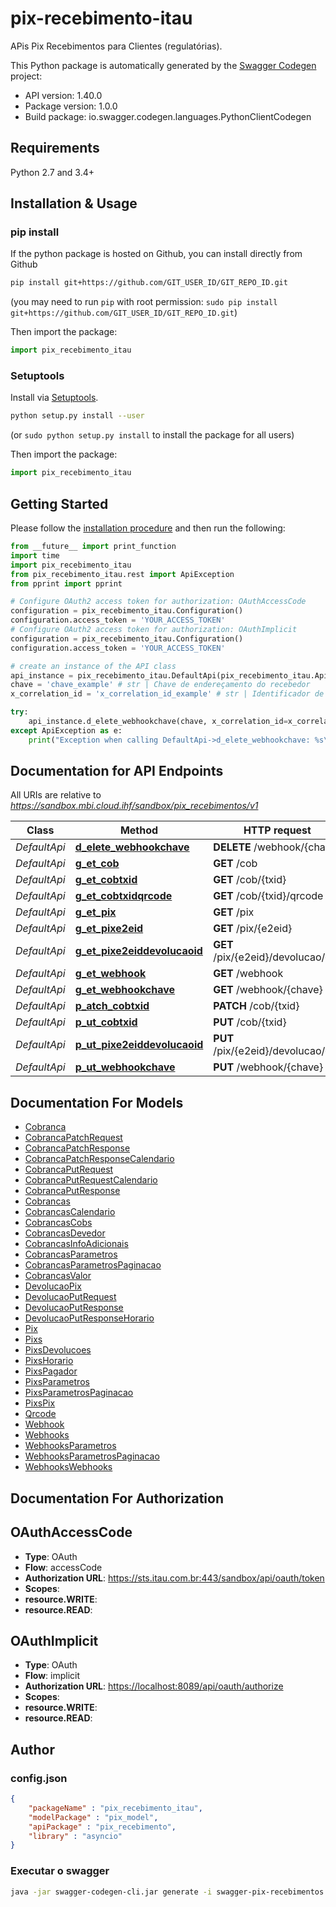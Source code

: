# pix-recebimento-itau

APis Pix Recebimentos para Clientes (regulatórias).

This Python package is automatically generated by the [Swagger Codegen](https://github.com/swagger-api/swagger-codegen) project:

- API version: 1.40.0
- Package version: 1.0.0
- Build package: io.swagger.codegen.languages.PythonClientCodegen

## Requirements

Python 2.7 and 3.4+

## Installation & Usage

### pip install

If the python package is hosted on Github, you can install directly from Github

```sh
pip install git+https://github.com/GIT_USER_ID/GIT_REPO_ID.git
```

(you may need to run `pip` with root permission: `sudo pip install git+https://github.com/GIT_USER_ID/GIT_REPO_ID.git`)

Then import the package:

```python
import pix_recebimento_itau 
```

### Setuptools

Install via [Setuptools](http://pypi.python.org/pypi/setuptools).

```sh
python setup.py install --user
```

(or `sudo python setup.py install` to install the package for all users)

Then import the package:

```python
import pix_recebimento_itau
```

## Getting Started

Please follow the [installation procedure](#installation--usage) and then run the following:

```python
from __future__ import print_function
import time
import pix_recebimento_itau
from pix_recebimento_itau.rest import ApiException
from pprint import pprint

# Configure OAuth2 access token for authorization: OAuthAccessCode
configuration = pix_recebimento_itau.Configuration()
configuration.access_token = 'YOUR_ACCESS_TOKEN'
# Configure OAuth2 access token for authorization: OAuthImplicit
configuration = pix_recebimento_itau.Configuration()
configuration.access_token = 'YOUR_ACCESS_TOKEN'

# create an instance of the API class
api_instance = pix_recebimento_itau.DefaultApi(pix_recebimento_itau.ApiClient(configuration))
chave = 'chave_example' # str | Chave de endereçamento do recebedor
x_correlation_id = 'x_correlation_id_example' # str | Identificador de correlação que serve como um agrupar dentro da estrutura de audit trail (optional)

try:
    api_instance.d_elete_webhookchave(chave, x_correlation_id=x_correlation_id)
except ApiException as e:
    print("Exception when calling DefaultApi->d_elete_webhookchave: %s\n" % e)

```

## Documentation for API Endpoints

All URIs are relative to *<https://sandbox.mbi.cloud.ihf/sandbox/pix_recebimentos/v1>*

Class | Method | HTTP request | Description
------------ | ------------- | ------------- | -------------
*DefaultApi* | [**d_elete_webhookchave**](docs/DefaultApi.md#d_elete_webhookchave) | **DELETE** /webhook/{chave} |
*DefaultApi* | [**g_et_cob**](docs/DefaultApi.md#g_et_cob) | **GET** /cob |
*DefaultApi* | [**g_et_cobtxid**](docs/DefaultApi.md#g_et_cobtxid) | **GET** /cob/{txid} |
*DefaultApi* | [**g_et_cobtxidqrcode**](docs/DefaultApi.md#g_et_cobtxidqrcode) | **GET** /cob/{txid}/qrcode |
*DefaultApi* | [**g_et_pix**](docs/DefaultApi.md#g_et_pix) | **GET** /pix |
*DefaultApi* | [**g_et_pixe2eid**](docs/DefaultApi.md#g_et_pixe2eid) | **GET** /pix/{e2eid} |
*DefaultApi* | [**g_et_pixe2eiddevolucaoid**](docs/DefaultApi.md#g_et_pixe2eiddevolucaoid) | **GET** /pix/{e2eid}/devolucao/{id} |
*DefaultApi* | [**g_et_webhook**](docs/DefaultApi.md#g_et_webhook) | **GET** /webhook |
*DefaultApi* | [**g_et_webhookchave**](docs/DefaultApi.md#g_et_webhookchave) | **GET** /webhook/{chave} |
*DefaultApi* | [**p_atch_cobtxid**](docs/DefaultApi.md#p_atch_cobtxid) | **PATCH** /cob/{txid} |
*DefaultApi* | [**p_ut_cobtxid**](docs/DefaultApi.md#p_ut_cobtxid) | **PUT** /cob/{txid} |
*DefaultApi* | [**p_ut_pixe2eiddevolucaoid**](docs/DefaultApi.md#p_ut_pixe2eiddevolucaoid) | **PUT** /pix/{e2eid}/devolucao/{id} |
*DefaultApi* | [**p_ut_webhookchave**](docs/DefaultApi.md#p_ut_webhookchave) | **PUT** /webhook/{chave} |

## Documentation For Models

- [Cobranca](docs/Cobranca.md)
- [CobrancaPatchRequest](docs/CobrancaPatchRequest.md)
- [CobrancaPatchResponse](docs/CobrancaPatchResponse.md)
- [CobrancaPatchResponseCalendario](docs/CobrancaPatchResponseCalendario.md)
- [CobrancaPutRequest](docs/CobrancaPutRequest.md)
- [CobrancaPutRequestCalendario](docs/CobrancaPutRequestCalendario.md)
- [CobrancaPutResponse](docs/CobrancaPutResponse.md)
- [Cobrancas](docs/Cobrancas.md)
- [CobrancasCalendario](docs/CobrancasCalendario.md)
- [CobrancasCobs](docs/CobrancasCobs.md)
- [CobrancasDevedor](docs/CobrancasDevedor.md)
- [CobrancasInfoAdicionais](docs/CobrancasInfoAdicionais.md)
- [CobrancasParametros](docs/CobrancasParametros.md)
- [CobrancasParametrosPaginacao](docs/CobrancasParametrosPaginacao.md)
- [CobrancasValor](docs/CobrancasValor.md)
- [DevolucaoPix](docs/DevolucaoPix.md)
- [DevolucaoPutRequest](docs/DevolucaoPutRequest.md)
- [DevolucaoPutResponse](docs/DevolucaoPutResponse.md)
- [DevolucaoPutResponseHorario](docs/DevolucaoPutResponseHorario.md)
- [Pix](docs/Pix.md)
- [Pixs](docs/Pixs.md)
- [PixsDevolucoes](docs/PixsDevolucoes.md)
- [PixsHorario](docs/PixsHorario.md)
- [PixsPagador](docs/PixsPagador.md)
- [PixsParametros](docs/PixsParametros.md)
- [PixsParametrosPaginacao](docs/PixsParametrosPaginacao.md)
- [PixsPix](docs/PixsPix.md)
- [Qrcode](docs/Qrcode.md)
- [Webhook](docs/Webhook.md)
- [Webhooks](docs/Webhooks.md)
- [WebhooksParametros](docs/WebhooksParametros.md)
- [WebhooksParametrosPaginacao](docs/WebhooksParametrosPaginacao.md)
- [WebhooksWebhooks](docs/WebhooksWebhooks.md)

## Documentation For Authorization

## OAuthAccessCode

- **Type**: OAuth
- **Flow**: accessCode
- **Authorization URL**: <https://sts.itau.com.br:443/sandbox/api/oauth/token>
- **Scopes**:
- **resource.WRITE**:
- **resource.READ**:

## OAuthImplicit

- **Type**: OAuth
- **Flow**: implicit
- **Authorization URL**: <https://localhost:8089/api/oauth/authorize>
- **Scopes**:
- **resource.WRITE**:
- **resource.READ**:

## Author

### config.json

```json
{
    "packageName" : "pix_recebimento_itau",
    "modelPackage" : "pix_model",
    "apiPackage" : "pix_recebimento",
    "library" : "asyncio"
}
```

### Executar o swagger

```bash
java -jar swagger-codegen-cli.jar generate -i swagger-pix-recebimentos.json  -l python -o pix_recebimentos -c config.json
```
